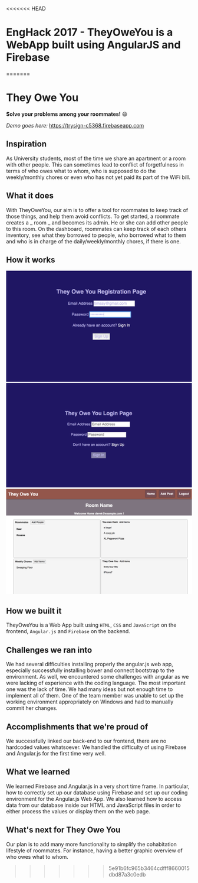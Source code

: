 <<<<<<< HEAD
# EngHack 2017 - TheyOweYou is a WebApp built using AngularJS and Firebase
=======
# They Owe You
**Solve your problems among your roommates!** :smile:

*Demo goes here:* https://trysign-c5368.firebaseapp.com

## Inspiration
As University students, most of the time we share an apartment or a room with other people. This can sometimes lead to conflict of forgetfulness in terms of who owes what to whom, who is supposed to do the weekly/monthly chores or even who has not yet paid its part of the WiFi bill.

## What it does
With TheyOweYou, our aim is to offer a tool for roommates to keep track of those things, and help them avoid conflicts. To get started, a roommate creates a _ room _ and becomes its admin. He or she can add other people to this room. On the dashboard, roommates can keep track of each others inventory, see what they borrowed to people, who borrowed what to them and who is in charge of the daily/weekly/monthly chores, if there is one.

## How it works
![Register](https://github.com/EmilyKeer/theyoweyou/blob/master/screenshots/register.png)
![Login](https://github.com/EmilyKeer/theyoweyou/blob/master/screenshots/login.png)
![Home](https://github.com/EmilyKeer/theyoweyou/blob/master/screenshots/home.png)

## How we built it
TheyOweYou is a Web App built using `HTML`, `CSS` and `JavaScript` on the frontend, `Angular.js` and `Firebase` on the backend.

## Challenges we ran into
We had several difficulties installing properly the angular.js web app, especially successfully installing bower and connect bootstrap to the environment. As well, we encountered some challenges with angular as we were lacking of experience with the coding language. The most important one was the lack of time. We had many ideas but not enough time to implement all of them. One of the team member was unable to set up the working environment appropriately on Windows and had to manually commit her changes.

## Accomplishments that we're proud of
We successfully linked our back-end to our frontend, there are no hardcoded values whatsoever. We handled the difficulty of using Firebase and Angular.js for the first time very well.

## What we learned
We learned Firebase and Angular.js in a very short time frame. In particular, how to correctly set up our database using Firebase and set up our coding environment for the Angular.js Web App. We also learned how to access data from our database inside our HTML and JavaScript files in order to either process the values or display them on the web page.

## What's next for They Owe You
Our plan is to add many more functionality to simplify the cohabitation lifestyle of roommates. For instance, having a better graphic overview of who owes what to whom.
>>>>>>> 5e91b6fc965b3464cdfff8660015dbd87a3c0edb

